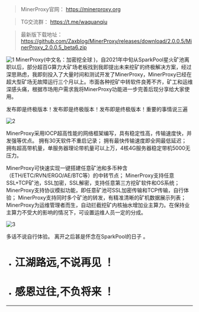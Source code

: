 >MinerProxy官网：
https://minerproxy.org

>TG交流群：
https://t.me/waquanqiu

>最新版下载地址：
https://github.com/Zaxblog/MinerProxy/releases/download/2.0.0.5/MinerProxy_2.0.0.5_beta6.zip


![1](https://user-images.githubusercontent.com/92010500/151005400-d743db5b-c3d6-4344-8158-77e1905075e9.png)
MinerProxy(中文名：加密挖全球 )，自2021年中旬从SparkPool星火矿池离职以后，部分超百G算力大矿场老板找到我即提出未来挖矿的终极解决方案，经过深思熟虑，我即刻投入了大量时间和测试开发了MinerProxy，MinerProxy已经在超大型矿场无故障运行三个月以上。市面各种挖矿中转软件良莠不齐，矿工和运维深感头痛，根据市场用户需求我将MinerProxy功能进一步完善后现分享给大家使用。

发布即是终极版本！发布即是终极版本！发布即是终极版本！重要的事情说三遍

![2](https://user-images.githubusercontent.com/92010500/151005409-1b8eb599-f2f4-4bf2-afcd-276d1cad9a48.png)

MinerProxy采用IOCP超高性能的网络框架编写，具有稳定性高，传输速度快，并发强等优点。
拥有30天软件不重启记录；
拥有最快传输速度即全网最低延迟；
拥有超高带机量，单服务器理论带机量可以上万，4核4G服务器稳定带机5000无压力。

MinerProxy可快速实现一键搭建任意矿池和多币种含（ETH/ETC/RVN/ERGO/AE/BTC等）的中转节点；
MinerProxy支持任意SSL+TCP矿池，SSL加密，SSL解密，支持任意第三方挖矿软件和OS系统；
MinerProxy支持协议模拟功能，即任意矿池可SSL加密传输和TCP传输，自行体验；
MinerProxy支持同时多个矿池的转发，有精准清晰的矿机数据展示列表；
MinerProxy为运维管理者而生，自动拦截挖矿内核抽水增加业主算力。在保持业主算力不受大的影响的情况下，可设置运维人员一定的分成。

![3](https://user-images.githubusercontent.com/92010500/151005411-bf001a41-2bfb-4535-b8bc-3a3cc8194d4d.png)

多话不说自行体验。
离开之后甚是怀念在SparkPool的日子  。

+ # 江湖路远,不说再见 ！
+ # 感恩过往,不负将来 ！


---




